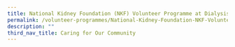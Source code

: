 ```yaml
---
title: National Kidney Foundation (NKF) Volunteer Programme at Dialysis Centre
permalink: /volunteer-programmes/National-Kidney-Foundation-NKF-Volunteer-Programme-at-Dialysis-Centre/
description: ""
third_nav_title: Caring for Our Community
---
```


